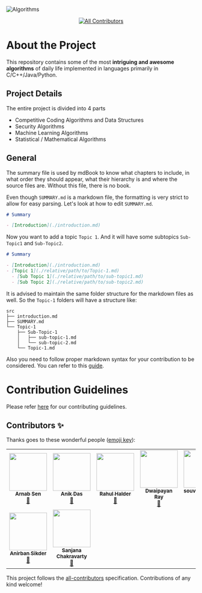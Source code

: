 ![Algorithms](https://socialify.git.ci/codeiiest-dev/algorithms/image?description=1&font=Raleway&forks=1&issues=1&language=1&owner=1&pattern=Charlie%20Brown&pulls=1&stargazers=1&theme=Dark)

<center>

<!-- ALL-CONTRIBUTORS-BADGE:START - Do not remove or modify this section -->
[![All Contributors](https://img.shields.io/badge/all_contributors-9-orange.svg?style=for-the-badge)](#contributors)
<!-- ALL-CONTRIBUTORS-BADGE:END -->

</center>

# About the Project

This repository contains some of the most **intriguing and awesome algorithms** of daily life implemented in languages primarily in C/C++/Java/Python.

## Project Details

The entire project is divided into 4 parts

- Competitive Coding Algorithms and Data Structures
- Security Algorithms
- Machine Learning Algorithms
- Statistical / Mathematical Algorithms

## General

The summary file is used by mdBook to know what chapters to include, in what order they should appear, what their hierarchy is and where the source files are. Without this file, there is no book.

Even though `SUMMARY.md` is a markdown file, the formatting is very strict to allow for easy parsing.
Let's look at how to edit `SUMMARY.md`.

```markdown
# Summary

- [Introduction](./introduction.md)
```

Now you want to add a topic `Topic 1`. And it will have some subtopics `Sub-Topic1` and `Sub-Topic2`.

```markdown
# Summary

- [Introduction](./introduction.md)
- [Topic 1](./relative/path/to/Topic-1.md)
  - [Sub Topic 1](./relative/path/to/sub-topic1.md)
  - [Sub Topic 2](./relative/path/to/sub-topic2.md)
```

It is advised to maintain the same folder structure for the markdown files as well.
So the `Topic-1` folders will have a structure like:

```
src
├── introduction.md
├── SUMMARY.md
└── Topic-1
    ├── Sub-Topic-1
    │   ├── sub-topic-1.md
    │   └── sub-topic-2.md
    └── Topic-1.md
```

Also you need to follow proper markdown syntax for your contribution to be considered. You can refer to this [guide](https://www.markdownguide.org/basic-syntax/).

# Contribution Guidelines

Please refer [here](./CONTRIBUTING.md) for our contributing guidelines.

## Contributors ✨

Thanks goes to these wonderful people ([emoji key](https://allcontributors.org/docs/en/emoji-key)):

<!-- ALL-CONTRIBUTORS-LIST:START - Do not remove or modify this section -->
<!-- prettier-ignore-start -->
<!-- markdownlint-disable -->
<table>
  <tr>
    <td align="center"><a href="https://arnabsen.netlify.app/"><img src="https://avatars1.githubusercontent.com/u/51032928?v=4" width="100px;" alt=""/><br /><sub><b>Arnab Sen</b></sub></a><br /><a href="#maintenance-arnabsen1729" title="Maintenance">🚧</a></td>
    <td align="center"><a href="https://www.linkedin.com/in/sadn1ck/"><img src="https://avatars2.githubusercontent.com/u/16396161?v=4" width="100px;" alt=""/><br /><sub><b>Anik Das</b></sub></a><br /><a href="#maintenance-sadn1ck" title="Maintenance">🚧</a></td>
    <td align="center"><a href="http://www.linkedin.com/in/hrahul2605"><img src="https://avatars1.githubusercontent.com/u/48245702?v=4" width="100px;" alt=""/><br /><sub><b>Rahul Halder</b></sub></a><br /><a href="#maintenance-hrahul2605" title="Maintenance">🚧</a></td>
    <td align="center"><a href="https://github.com/raydwaipayan"><img src="https://avatars1.githubusercontent.com/u/35661311?v=4" width="100px;" alt=""/><br /><sub><b>Dwaipayan Ray</b></sub></a><br /><a href="#maintenance-raydwaipayan" title="Maintenance">🚧</a></td>
    <td align="center"><a href="https://github.com/souvikmahato-sm"><img src="https://avatars3.githubusercontent.com/u/58760297?v=4" width="100px;" alt=""/><br /><sub><b>souvikmahato-sm</b></sub></a><br /><a href="https://github.com/codeiiest-dev/Algorithms/commits?author=souvikmahato-sm" title="Documentation">📖</a></td>
    <td align="center"><a href="https://github.com/prerna2712"><img src="https://avatars1.githubusercontent.com/u/56025548?v=4" width="100px;" alt=""/><br /><sub><b>Prerna Gupta</b></sub></a><br /><a href="https://github.com/codeiiest-dev/Algorithms/commits?author=prerna2712" title="Documentation">📖</a></td>
    <td align="center"><a href="https://github.com/iammanish17"><img src="https://avatars0.githubusercontent.com/u/35730135?v=4" width="100px;" alt=""/><br /><sub><b>Manish Kundu</b></sub></a><br /><a href="https://github.com/codeiiest-dev/Algorithms/commits?author=iammanish17" title="Documentation">📖</a></td>
  </tr>
  <tr>
    <td align="center"><a href="https://github.com/Anirbansikder"><img src="https://avatars0.githubusercontent.com/u/65562060?v=4" width="100px;" alt=""/><br /><sub><b>Anirban Sikder</b></sub></a><br /><a href="https://github.com/codeiiest-dev/Algorithms/commits?author=Anirbansikder" title="Documentation">📖</a></td>
    <td align="center"><a href="https://github.com/Sanjana00"><img src="https://avatars1.githubusercontent.com/u/53122829?v=4" width="100px;" alt=""/><br /><sub><b>Sanjana Chakravarty</b></sub></a><br /><a href="https://github.com/codeiiest-dev/Algorithms/commits?author=Sanjana00" title="Documentation">📖</a></td>
  </tr>
</table>

<!-- markdownlint-enable -->
<!-- prettier-ignore-end -->
<!-- ALL-CONTRIBUTORS-LIST:END -->

This project follows the [all-contributors](https://github.com/all-contributors/all-contributors) specification. Contributions of any kind welcome!

